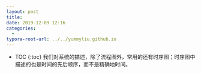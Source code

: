 ```yaml
---
layout: post
title: 
date: 2019-12-09 12:16
categories:
  -
typora-root-url: ../../yummyliu.github.io
---
```

* TOC
{:toc}
我们对系统的描述，除了流程图外，常用的还有时序图；时序图中描述的也是时间的先后顺序，而不是精确地时间。

